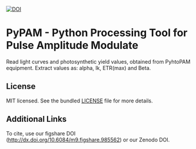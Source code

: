 [![DOI](https://zenodo.org/badge/doi/10.5281/zenodo.21702.svg)](http://dx.doi.org/10.5281/zenodo.21702)

PyPAM - Python Processing Tool for Pulse Amplitude Modulate
===========================================================

Read light curves and photosynthetic yield values, obtained from PyhtoPAM equipment.
Extract values as: alpha, Ik, ETR(max) and Beta.

License
-------

MIT licensed. See the bundled [LICENSE](https://github.com/arnaldorusso/PyPAM/blob/master/LICENSE.md) file for more details.

Additional Links
----------------

To cite, use our figshare DOI (http://dx.doi.org/10.6084/m9.figshare.985562) or our Zenodo DOI.
